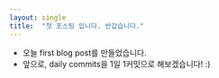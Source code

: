```yaml
---
layout: single
title:  "첫 포스팅 입니다. 반갑습니다."
---
```


* 오늘 first blog post를 만들었습니다.
* 앞으로, daily commits을 1일 1커밋으로 해보겠습니다! :)
